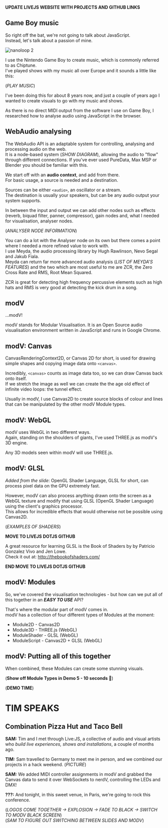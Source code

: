 **UPDATE LIVEJS WEBSITE WITH PROJECTS AND GITHUB LINKS**

## Game Boy music

So right off the bat, we're not going to talk about JavaScript.  
Instead, let's talk about a passion of mine.

![nanoloop 2](https://scontent-frt3-1.cdninstagram.com/t51.2885-15/s640x640/e15/14063636_1205327192868611_650892397_n.jpg?ig_cache_key=MTMyODI5NTMzMTU3ODcyODc5OQ%3D%3D.2)

I use the Nintendo Game Boy to create music, which is commonly referred to as Chiptune.  
I've played shows with my music all over Europe and it sounds a little like this:

(*PLAY MUSIC*)

I've been doing this for about 8 years now, and just a couple of years ago I wanted to create visuals to go with my music and shows.

As there is no direct MIDI output from the software I use on Game Boy, I researched how to analyse audio using JavaScript in the browser.

## WebAudio analysing

The WebAudio API is an adaptable system for controlling, analysing and processing audio on the web.  
It is a node-based system (*SHOW DIAGRAM*), allowing the audio to "flow" through different connections. If you've ever used PureData, Max MSP or Blender you should be familiar with this.

We start off with an **audio context**, and add from there.  
For basic usage, a source is needed and a destination.

Sources can be either ```<audio>```, an oscillator or a stream.  
The destination is usually your speakers, but can be any audio output your system supports.

In between the input and output we can add other nodes such as effects (reverb, biquad filter, panner, compressor), gain nodes and, what I needed for visualisation, analyser nodes.

(*ANALYSER NODE INFORMATION*)

You can do a lot with the Analyser node on its own but there comes a point where I needed a more refined value to work with.  
I use Meyda, the audio processing library by Hugh Rawlinson, Nevo Segal and Jakub Fiala.  
Meyda can return far more advanced audio analysis (*LIST OF MEYDA'S FEATURES*) and the two which are most useful to me are ZCR, the Zero Cross Rate and RMS, Root Mean Squared.

ZCR is great for detecting high frequency percussive elements such as high hats and RMS is very good at detecting the kick drum in a song.

## modV

...modV!

modV stands for Modular Visualisation. It is an Open Source audio visualisation environment written in JavaScript and runs in Google Chrome.

## modV: Canvas

CanvasRenderingContext2D, or Canvas 2D for short, is used for drawing simple shapes and copying image data onto ```<canvas>```.

Incredibly, ```<canvas>``` counts as image data too, so we can draw Canvas back onto itself.  
If we stretch the image as well we can create the the age old effect of infinite video loops: the tunnel effect.

Usually in modV, I use Canvas2D to create source blocks of colour and lines that can be manipulated by the other modV Module types.

## modV: WebGL

modV uses WebGL in two different ways.  
Again, standing on the shoulders of giants, I've used THREE.js as modV's 3D engine.

Any 3D models seen within modV will use THREE.js.

## modV: GLSL

*Added from the slide*: OpenGL Shader Language, GLSL for short, can process pixel data on the GPU extremely fast.

However, modV can also process anything drawn onto the screen as a WebGL texture and modify that using GLSL (OpenGL Shader Language) using the client's graphics processor.  
This allows for incredible effects that would otherwise not be possible using Canvas2D.

(*EXAMPLES OF SHADERS*)

**MOVE TO LIVEJS DOTJS GITHUB**

A great resource for learning GLSL is the Book of Shaders by by Patricio Gonzalez Vivo and Jen Lowe.  
Check it out at: http://thebookofshaders.com/

**END MOVE TO LIVEJS DOTJS GITHUB**

## modV: Modules

So, we've covered the visualisation technologies - but how can we put all of this together in an ***EASY TO USE*** API?

That's where the modular part of modV comes in.  
modV has a collection of four different types of Modules at the moment:

* Module2D - Canvas2D
* Module3D - THREE.js (WebGL)
* ModuleShader - GLSL (WebGL)
* ModuleScript - Canvas2D + GLSL (WebGL)

## modV: Putting all of this together

When combined, these Modules can create some stunning visuals.

(**Show off Module Types in Demo 5 - 10 seconds 🎉**)

(**DEMO TIME**)

# TIM SPEAKS

## Combination Pizza Hut and Taco Bell

**SAM:** Tim and I met through Live:JS, a collective of audio and visual artists who *build live experiences, shows and installations*, a couple of months ago.  

**TIM:** Sam travelled to Germany to meet me in person, and we combined our projects in a hack weekend. (*PICTURE*)

**SAM:** We added MIDI controller assignments in modV and grabbed the Canvas data to send it over WebSockets to nerdV, controlling the LEDs and DMX!

**???:** And tonight, in this sweet venue, in Paris, we're going to rock this conference.

(*LOGOS COME TOGETHER -> EXPLOSION -> FADE TO BLACK -> SWITCH TO MODV BLACK SCREEN*)  
(*SAM TO FIGURE OUT SWITCHING BETWEEN SLIDES AND MODV*)
